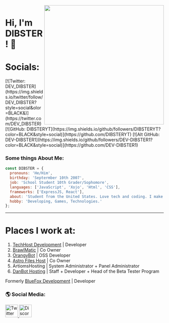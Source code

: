 <img src="https://github-readme-stats.vercel.app/api?username=DIBSTERYT&show_icons=true&theme=radical" align="right" width="380">
<h1> Hi, I'm DIBSTER! 👋</h1>

<h1> Socials: </h1>
[![Twitter: DEV_DIBSTER](https://img.shields.io/twitter/follow/DEV_DIBSTER?style=social&olor=BLACK&)](https://twitter.com/DEV_DIBSTER)
[![GitHub: DIBSTERYT](https://img.shields.io/github/followers/DIBSTERYT?color=BLACK&style=social)](https://github.com/DIBSTERYT)
[![Alt GitHub: DEV-DIBSTER1](https://img.shields.io/github/followers/DEV-DIBSTER1?color=BLACK&style=social)](https://github.com/DEV-DIBSTER1)

### Some things About Me:

```js
const DIBSTER = {
  pronouns: 'He/Him',
  birthday: 'Septermber 10th 2007',
  job: 'School Student 10th Grader/Sophomore',
  languages: ['JavaScript', 'Xojo', 'Html', 'CSS'],
  frameworks: ['ExpressJS, React'],
  about: 'Student from the United States. Love tech and coding. I make sites and Discord Bots.',
  hobby: 'Developing, Games, Technologies.'
};
```
---

# Places I work at:

1. [TechHost Development](https://github.com/TechHost-Development) | Developer
2. [BrawlMatic](https://github.com/BrawlMatic) | Co Owner
3. [OrangyBot](https://github.com/OrangyBot) | OSS Developer
4. [Astro Files Host](https://github.com/Astro-File-Host) | Co Owner
5. ArtiomsHosting | System Administrator + Panel Administrator
6. [DanBot Hosting](https://github.com/DanBot-Hosting) | Staff + Developer + Head of the Beta Tester Program

Formerly [BlueFox Development](https://github.com/BlueFox-Development) | Developer

### 🌎 Social Media:

<a target="_blank" href="https://twitter.com/DEV_DIBSTER">
	<img title="Twitter" alt="Twitter" width="40px" src="https://i.imgur.com/o8oo7J3.png">
</a>

<a target="_blank" href="https://discord.com/users/757296951925538856">
	<img title="Discord" alt="Discord" width="40px" src="https://i.imgur.com/n5C5PKl.png">
</a>
